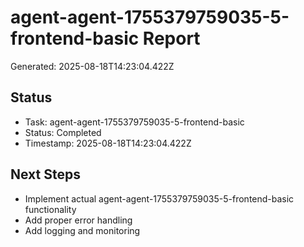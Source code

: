 # agent-agent-1755379759035-5-frontend-basic Report

Generated: 2025-08-18T14:23:04.422Z

## Status
- Task: agent-agent-1755379759035-5-frontend-basic
- Status: Completed
- Timestamp: 2025-08-18T14:23:04.422Z

## Next Steps
- Implement actual agent-agent-1755379759035-5-frontend-basic functionality
- Add proper error handling
- Add logging and monitoring
